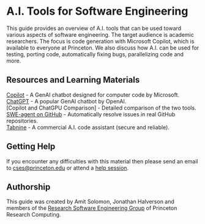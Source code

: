 # A.I. Tools for Software Engineering

This guide provides an overview of A.I. tools that can be used toward various aspects of software engineering. The target audience is academic researchers. The focus is code generation with Microsoft Copilot, which is available to everyone at Princeton. We also discuss how A.I. can be used for testing, porting code, automatically fixing bugs, parallelizing code and more.

## Resources and Learning Materials

[Copilot](https://copilot.microsoft.com) - A GenAI chatbot designed for computer code by Microsoft.  
[ChatGPT](https://chatgpt.com) - A popular GenAI chatbot by OpenAI.  
[Copilot and ChatGPU Comparison] - Detailed comparison of the two tools.  
[SWE-agent on GitHub](https://github.com/princeton-nlp/SWE-agent) - Automatically resolve issues in real GitHub repositories.  
[Tabnine](https://www.tabnine.com) - A commercial A.I. code assistant (secure and reliable).

## Getting Help

If you encounter any difficulties with this material then please send an email to <a href="mailto:cses@princeton.edu">cses@princeton.edu</a> or attend a <a href="https://researchcomputing.princeton.edu/education/help-sessions">help session</a>.

## Authorship

This guide was created by Amit Solomon, Jonathan Halverson and members of the [Research Software Engineering Group](https://researchcomputing.princeton.edu/services/research-software-engineering) of Princeton Research Computing.
